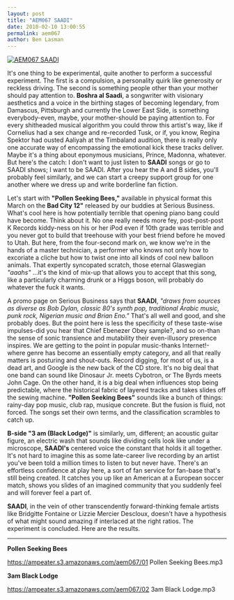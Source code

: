 ```yaml
---
layout: post
title: "AEM067 SAADI"
date: 2010-02-10 13:00:55
permalink: aem067
author: Ben Lasman
---
```

[![AEM067 SAADI](https://ampeater.s3.amazonaws.com/aem067/SAADI.jpg)](https://ampeater.s3.amazonaws.com/aem067/SAADI.jpg)

It's one thing to be experimental, quite another to perform a successful experiment. The first is a compulsion, a personality quirk like generosity or reckless driving. The second is something people other than your mother should pay attention to. **Boshra al Saadi**, a songwriter with visionary aesthetics and a voice in the birthing stages of becoming legendary, from Damascus, Pittsburgh and currently the Lower East Side, is something everybody-even, maybe, your mother-should be paying attention to. For every shitheaded musical algorithm you could throw this artist's way, like if Cornelius had a sex change and re-recorded Tusk, or if, you know, Regina Spektor had ousted Aaliyah at the Timbaland audition, there is really only one accurate way of encompassing the emotional kick these tracks deliver. Maybe it's a thing about eponymous musicians, Prince, Madonna, whatever. But here's the catch: I don't want to just listen to **SAADI** songs or go to SAADI shows; I want to be SAADI. After you hear the A and B sides, you'll probably feel similarly, and we can start a creepy support group for one another where we dress up and write borderline fan fiction.

<!-- more -->

Let's start with **"Pollen Seeking Bees,"** available in physical format this March on the **Bad City 12"** released by our buddies at Serious Business. What's cool here is how potentially terrible that opening piano bang could have become. Think about it. No one really needs more fey, post-post-post K Records kiddy-ness on his or her iPod even if 10th grade was terrible and you never got to build that treehouse with your best friend before he moved to Utah. But here, from the four-second mark on, we know we're in the hands of a master technician, a performer who knows not only how to excoriate a cliche but how to twist one into all kinds of cool new balloon animals. That expertly syncopated scratch, those eternal Glaswegian _"aaahs"_ ...it's the kind of mix-up that allows you to accept that this song, like a particularly charming drunk or a Higgs boson, will probably do whatever the fuck it wants.

A promo page on Serious Business says that **SAADI**, _"draws from sources as diverse as Bob Dylan, classic 80's synth pop, traditional Arabic music, punk rock, Nigerian music and Brian Eno."_ That's all well and good, and she probably does. But the point here is less the specificity of these taste-wise impulses-did you hear that Chief Ebenezer Obey sample?, and so on-than the sense of sonic transience and mutability their even-illusory presence inspires. We are getting to the point in popular music-thanks Internet!-where genre has become an essentially empty category, and all that really matters is posturing and shout-outs. Record digging, for most of us, is a dead art, and Google is the new back of the CD store. It's no big deal that one band can sound like Dinosaur Jr. meets Cybotron, or The Byrds meets John Cage. On the other hand, it is a big deal when influences stop being predictable, where the historical fabric of layered tracks and takes slides off the sewing machine. **"Pollen Seeking Bees"** sounds like a bunch of things: rainy-day pop music, club rap, musique concrete. But the fusion is fluid, not forced. The songs set their own terms, and the classification scrambles to catch up.

**B-side "3 am (Black Lodge)"** is similarly, um, different; an acoustic guitar figure, an electric wash that sounds like dividing cells look like under a microscope, **SAADI's** centered voice the constant that holds it all together. It's not hard to imagine this as some late-career live recording by an artist you've been told a million times to listen to but never have. There's an effortless confidence at play here, a sort of fan service for fan-base that's still being created. It catches you up like an American at a European soccer match, shows you slides of an imagined community that you suddenly feel and will forever feel a part of.

**SAADI**, in the vein of other transcendently forward-thinking female artists like Bridgitte Fontaine or Lizzie Mercier Descloux, doesn't have a hypothesis of what might sound amazing if interlaced at the right ratios. The experiment is concluded. Here are the results.

---

**Pollen Seeking Bees**

https://ampeater.s3.amazonaws.com/aem067/01 Pollen Seeking Bees.mp3

**3am Black Lodge**

https://ampeater.s3.amazonaws.com/aem067/02 3am Black Lodge.mp3

